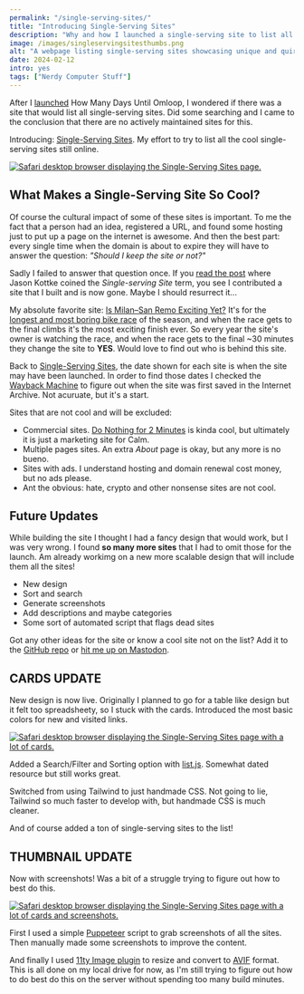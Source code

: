 ```yaml
---
permalink: "/single-serving-sites/"
title: "Introducing Single-Serving Sites"
description: "Why and how I launched a single-serving site to list all the cool single-serving sites still online."
image: /images/singleservingsitesthumbs.png
alt: "A webpage listing single-serving sites showcasing unique and quirky one-page websites."
date: 2024-02-12
intro: yes
tags: ["Nerdy Computer Stuff"]
---
```

After I [launched](/how-many-days-until-omloop/) How Many Days Until Omloop, I wondered if there was a site that would list all single-serving sites. Did some searching and I came to the conclusion that there are no actively maintained sites for this. 

Introducing: [Single-Serving Sites](https://singleservingsites.cool/). My effort to try to list all the cool single-serving sites still online. 

[![Safari desktop browser displaying the Single-Serving Sites page.](/images/singleservingsites.png)](https://singleservingsites.cool/)

## What Makes a Single-Serving Site So Cool?
Of course the cultural impact of some of these sites is important. To me the fact that a person had an idea, registered a URL, and found some hosting just to put up a page on the internet is awesome. And then the best part: every single time when the domain is about to expire they will have to answer the question: _"Should I keep the site or not?"_

Sadly I failed to answer that question once. If you [read the post](https://kottke.org/08/02/single-serving-sites) where Jason Kottke coined the _Single-serving Site_  term, you see I contributed a site that I built and is now gone. Maybe I should resurrect it... 

My absolute favorite site: [Is Milan–San Remo Exciting Yet?](https://ismilansanremoexcitingyet.com/) It's for the [longest and most boring bike race](https://en.wikipedia.org/wiki/Milan%E2%80%93San_Remo) of the season, and when the race gets to the final climbs it's the most exciting finish ever. So every year the site's owner is watching the race, and when the race gets to the final ~30 minutes they change the site to __YES__. Would love to find out who is behind this site.

Back to [Single-Serving Sites](https://singleservingsites.cool/), the date shown for each site is when the site may have been launched. In order to find those dates I checked the [Wayback Machine](https://web.archive.org/) to figure out when the site was first saved in the Internet Archive. Not acuruate, but it's a start. 

Sites that are not cool and will be excluded:
- Commercial sites. [Do Nothing for 2 Minutes](http://www.donothingfor2minutes.com/) is kinda cool, but ultimately it is just a marketing site for Calm.
- Multiple pages sites. An extra _About_ page is okay, but any more is no bueno.
- Sites with ads. I understand hosting and domain renewal cost money, but no ads please.
- Ant the obvious: hate, crypto and other nonsense sites are not cool.

## Future Updates

While building the site I thought I had a fancy design that would work, but I was very wrong. I found **so many more sites** that I had to omit those for the launch. Am already workimg on a new more scalable design that will include them all the sites! 

- New design
- Sort and search
- Generate screenshots
- Add descriptions and maybe categories
- Some sort of automated script that flags dead sites

Got any other ideas for the site or know a cool site not on the list? Add it to the [GitHub repo](https://github.com/huphtur/single-serving-sites) or [hit me up on Mastodon](https://mastodon.social/@huphtur).

## CARDS UPDATE

New design is now live. Originally I planned to go for a table like design but it felt too spreadsheety, so I stuck with the cards. Introduced the most basic colors for new and visited links.

[![Safari desktop browser displaying the Single-Serving Sites page with a lot of cards.](/images/singleservingsitescards.png)](https://singleservingsites.cool/)

Added a Search/Filter and Sorting option with [list.js](https://listjs.com/). Somewhat dated resource but still works great.

Switched from using Tailwind to just handmade CSS. Not going to lie, Tailwind so much faster to develop with, but handmade CSS is much cleaner.

And of course added a ton of single-serving sites to the list!

## THUMBNAIL UPDATE

Now with screenshots! Was a bit of a struggle trying to figure out how to best do this. 

[![Safari desktop browser displaying the Single-Serving Sites page with a lot of cards and screenshots.](/images/singleservingsitesthumbs.png)](https://singleservingsites.cool/)

First I used a simple [Puppeteer](https://pptr.dev/) script to grab screenshots of all the sites. Then manually made some screenshots to improve the content.

And finally I used [11ty Image plugin](https://www.11ty.dev/docs/plugins/image/) to resize and convert to [AVIF](https://en.wikipedia.org/wiki/AVIF) format. This is all done on my local drive for now, as I'm still trying to figure out how to do best do this on the server without spending too many build minutes. 

